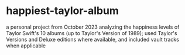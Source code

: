 # happiest-taylor-album
a personal project from October 2023 analyzing the happiness levels of Taylor Swift's 10 albums (up to Taylor's Version of 1989); used Taylor's Versions and Deluxe editions where available, and included vault tracks when applicable

